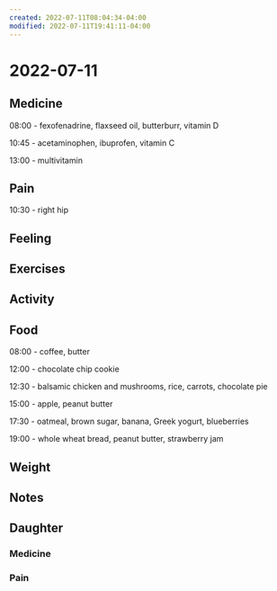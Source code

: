 ```yaml
---
created: 2022-07-11T08:04:34-04:00
modified: 2022-07-11T19:41:11-04:00
---
```


# 2022-07-11

## Medicine

08:00 - fexofenadrine, flaxseed oil, butterburr, vitamin D 

10:45 - acetaminophen, ibuprofen, vitamin C

13:00 - multivitamin 

## Pain

10:30 - right hip


## Feeling


## Exercises


## Activity


## Food

08:00 - coffee, butter 

12:00 - chocolate chip cookie

12:30 - balsamic chicken and mushrooms, rice, carrots, chocolate pie

15:00 - apple, peanut butter

17:30 - oatmeal, brown sugar, banana, Greek yogurt, blueberries

19:00 - whole wheat bread, peanut butter, strawberry jam


## Weight


## Notes


## Daughter

### Medicine


### Pain
